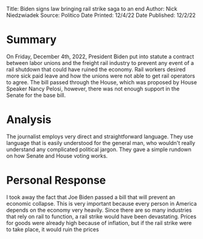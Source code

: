 Title: Biden signs law bringing rail strike saga to an end
Author: Nick Niedzwiadek
Source: Politico
Date Printed: 12/4/22
Date Published: 12/2/22

# Summary
On Friday, December 4th, 2022, President Biden put into statute a contract between labor unions and the freight rail industry to prevent any event of a rail shutdown that could have ruined the economy. Rail workers desired more sick paid leave and how the unions were not able to get rail operators to agree. The bill passed through the House, which was proposed by House Speaker Nancy Pelosi, however, there was not enough support in the Senate for the base bill.
# Analysis
The journalist employs very direct and straightforward language. They use language that is easily understood for the general man, who wouldn't really understand any complicated political jargon. They gave a simple rundown on how Senate and House voting works.
# Personal Response
I took away the fact that Joe Biden passed a bill that will prevent an economic collapse. This is very important because every person in America depends on the economy very heavily. Since there are so many industries that rely on rail to function, a rail strike would have been devastating. Prices for goods were already high because of inflation, but if the rail strike were to take place, it would ruin the prices
